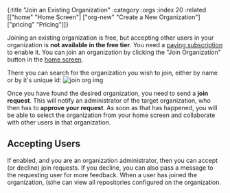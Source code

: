 {:title "Join an Existing Organization"
 :category :orgs
 :index 20
 :related [["home" "Home Screen"]
           ["org-new" "Create a New Organization"]
	   ["pricing" "Pricing"]]}

Joining an existing organization is free, but accepting other users in your organization
is **not available in the free tier**.  You need a [paying subscription](pricing) to
enable it.  You can join an organization by clicking the "Join Organization" button
in the [home screen](home).

There you can search for the organization you wish to join, either by name or
by it's unique id:
![join org img](/img/join-1.png "screenshot")

Once you have found the desired organization, you need to send a **join request**.
This will notify an administrator of the target organization, who then has to
**approve your request**.  As soon as that has happened, you will be able to select
the organization from your home screen and collaborate with other users in that
organization.

## Accepting Users

If enabled, and you are an organization administrator, then you can accept
(or decline) join requests.  If you decline, you can also pass a message to
the requesting user for more feedback.  When a user has joined the organization,
(s)he can view all repositories configured on the organization.